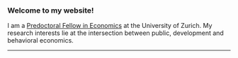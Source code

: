 ### Welcome to my website!

I am a <a href="https://www.econ.uzh.ch/en/people/predocs/nicolau_blanchet.html" target="_blank">Predoctoral Fellow in Economics</a> at the University of Zurich. My research interests lie at the intersection between public, development and behavioral economics. 

---

